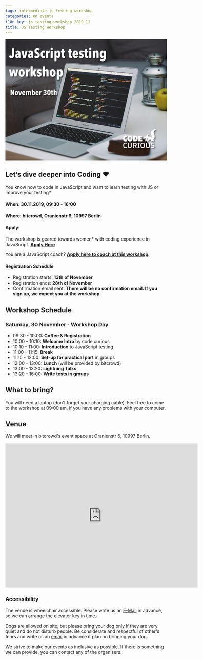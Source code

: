 ```yaml
---
tags: intermediate js_testing_workshop
categories: en events
i18n_key: js_testing_workshop_2019_11
title: JS Testing Workshop
---
```


![Photo of JavaScript code on a laptop with cake on the side and an apple and lamp in the background.](/assets/images/JStesting-Nov19.jpg)

## Let’s dive deeper into Coding ♥️

You know how to code in JavaScript and want to learn testing with JS or improve your testing?

#### When: **30.11.2019, 09:30 - 16:00**
#### Where: **bitcrowd, Oranienstr 6, 10997 Berlin**

#### Apply:
The workshop is geared towards women* with coding experience in JavaScript. [**Apply Here**](https://forms.gle/dwyLkQXRsnVHGxnx6)

You are a JavaScript coach? [**Apply here to coach at this workshop**](https://forms.gle/grVdR7y7hhZ9GCmu8).

#### Registration Schedule
- Registration starts: **13th of November**
- Registration ends: **28th of November**
- Confirmation email sent: **There will be no confirmation email. If you sign up, we expect you at the workshop.**


## Workshop Schedule
### Saturday, 30 November - Workshop Day
- 09:30 - 10:00: **Coffee & Registration**
- 10:00 – 10:10: **Welcome Intro** by code curious
- 10:10 – 11:00: **Introduction** to JavaScript testing
- 11:00 - 11:15: **Break**
- 11:15 - 12:00: **Set-up for practical part** in groups
- 12:00 – 13:00: **Lunch** (will be provided by bitcrowd)
- 13:00 - 13:20: **Lightning Talks**
- 13:20 – 16:00: **Write tests in groups**


## What to bring?
You will need a laptop (don't forget your charging cable). Feel free to come to the workshop at 09:00 am, if you have any problems with your computer.

## Venue

We will meet in bitcrowd's event space at Oranienstr 6, 10997 Berlin.

<iframe src="https://www.google.com/maps/embed?pb=!1m18!1m12!1m3!1d2428.8534753300955!2d13.422867315900039!3d52.4998918798104!2m3!1f0!2f0!3f0!3m2!1i1024!2i768!4f13.1!3m3!1m2!1s0x47a84fac97094a8f%3A0x84c7ec5f6fb1f73!2sbitcrowd%20GmbH!5e0!3m2!1sen!2sde!4v1573605432282!5m2!1sen!2sde" width="600" height="450" frameborder="0" style="border:0;" allowfullscreen=""></iframe>

### Accessibility
The venue is wheelchair accessible. Please write us an [E-Mail](mailto:contact@codecurious.org) in advance, so we can arrange the elevator key in time.

Dogs are allowed on site, but please bring your dog only if they are very quiet and do not disturb people. Be considerate and respectful of other's fears and write us an [email](mailto:contact@codecurious.org) in advance if plan on bringing your dog.

We strive to make our events as inclusive as possible. If there is something we can provide, you can contact any of the organisers.

